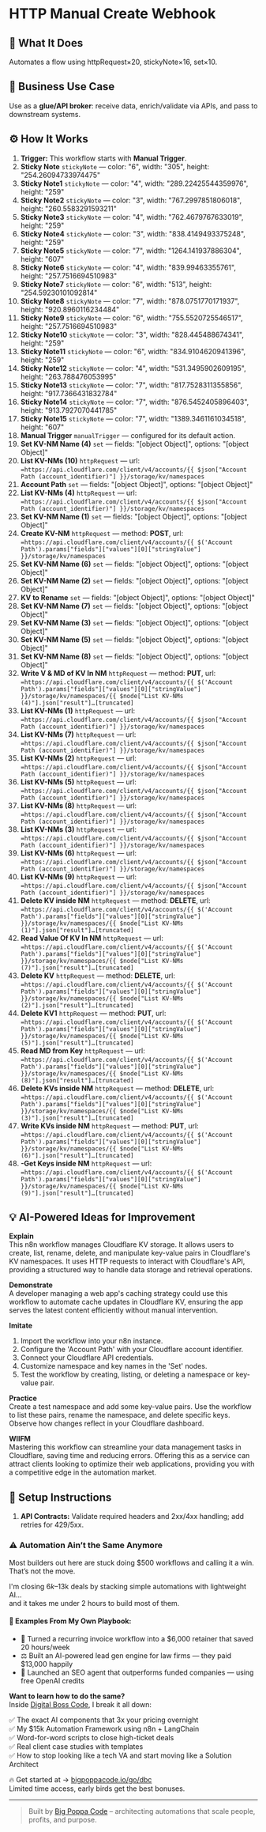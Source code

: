 # HTTP Manual Create Webhook
  ## 🚀 What It Does
  Automates a flow using httpRequest×20, stickyNote×16, set×10.
  
  ## 💼 Business Use Case
  Use as a **glue/API broker**: receive data, enrich/validate via APIs, and pass to downstream systems.
  
  ## ⚙️ How It Works
  1. **Trigger:** This workflow starts with **Manual Trigger**.
  2. **Sticky Note** `stickyNote` — color: "6", width: "305", height: "254.26094733974475"
3. **Sticky Note1** `stickyNote` — color: "4", width: "289.22425544359976", height: "259"
4. **Sticky Note2** `stickyNote` — color: "3", width: "767.2997851806018", height: "260.5583291593211"
5. **Sticky Note3** `stickyNote` — color: "4", width: "762.4679767633019", height: "259"
6. **Sticky Note4** `stickyNote` — color: "3", width: "838.4149493375248", height: "259"
7. **Sticky Note5** `stickyNote` — color: "7", width: "1264.141937886304", height: "607"
8. **Sticky Note6** `stickyNote` — color: "4", width: "839.99463355761", height: "257.7516694510983"
9. **Sticky Note7** `stickyNote` — color: "6", width: "513", height: "254.59230101092814"
10. **Sticky Note8** `stickyNote` — color: "7", width: "878.0751770171937", height: "920.8960116234484"
11. **Sticky Note9** `stickyNote` — color: "6", width: "755.5520725546517", height: "257.7516694510983"
12. **Sticky Note10** `stickyNote` — color: "3", width: "828.445488674341", height: "259"
13. **Sticky Note11** `stickyNote` — color: "6", width: "834.9104620941396", height: "259"
14. **Sticky Note12** `stickyNote` — color: "4", width: "531.3495902609195", height: "263.788476053995"
15. **Sticky Note13** `stickyNote` — color: "7", width: "817.7528311355856", height: "917.7366431832784"
16. **Sticky Note14** `stickyNote` — color: "7", width: "876.5452405896403", height: "913.7927070441785"
17. **Sticky Note15** `stickyNote` — color: "7", width: "1389.3461161034518", height: "607"
18. **Manual Trigger** `manualTrigger` — configured for its default action.
19. **Set KV-NM Name (4)** `set` — fields: "[object Object]", options: "[object Object]"
20. **List KV-NMs (10)** `httpRequest` — url: `=https://api.cloudflare.com/client/v4/accounts/{{ $json["Account Path (account_identifier)"] }}/storage/kv/namespaces`
21. **Account Path** `set` — fields: "[object Object]", options: "[object Object]"
22. **List KV-NMs (4)** `httpRequest` — url: `=https://api.cloudflare.com/client/v4/accounts/{{ $json["Account Path (account_identifier)"] }}/storage/kv/namespaces`
23. **Set KV-NM Name (1)** `set` — fields: "[object Object]", options: "[object Object]"
24. **Create KV-NM** `httpRequest` — method: **POST**, url: `=https://api.cloudflare.com/client/v4/accounts/{{ $('Account Path').params["fields"]["values"][0]["stringValue"] }}/storage/kv/namespaces`
25. **Set KV-NM Name (6)** `set` — fields: "[object Object]", options: "[object Object]"
26. **Set KV-NM Name (2)** `set` — fields: "[object Object]", options: "[object Object]"
27. **KV to Rename** `set` — fields: "[object Object]", options: "[object Object]"
28. **Set KV-NM Name (7)** `set` — fields: "[object Object]", options: "[object Object]"
29. **Set KV-NM Name (3)** `set` — fields: "[object Object]", options: "[object Object]"
30. **Set KV-NM Name (5)** `set` — fields: "[object Object]", options: "[object Object]"
31. **Set KV-NM Name (8)** `set` — fields: "[object Object]", options: "[object Object]"
32. **Write V & MD of KV In NM** `httpRequest` — method: **PUT**, url: `=https://api.cloudflare.com/client/v4/accounts/{{ $('Account Path').params["fields"]["values"][0]["stringValue"] }}/storage/kv/namespaces/{{ $node["List KV-NMs (4)"].json["result"]…[truncated]`
33. **List KV-NMs (1)** `httpRequest` — url: `=https://api.cloudflare.com/client/v4/accounts/{{ $json["Account Path (account_identifier)"] }}/storage/kv/namespaces`
34. **List KV-NMs (7)** `httpRequest` — url: `=https://api.cloudflare.com/client/v4/accounts/{{ $json["Account Path (account_identifier)"] }}/storage/kv/namespaces`
35. **List KV-NMs (2)** `httpRequest` — url: `=https://api.cloudflare.com/client/v4/accounts/{{ $json["Account Path (account_identifier)"] }}/storage/kv/namespaces`
36. **List KV-NMs (5)** `httpRequest` — url: `=https://api.cloudflare.com/client/v4/accounts/{{ $json["Account Path (account_identifier)"] }}/storage/kv/namespaces`
37. **List KV-NMs (8)** `httpRequest` — url: `=https://api.cloudflare.com/client/v4/accounts/{{ $json["Account Path (account_identifier)"] }}/storage/kv/namespaces`
38. **List KV-NMs (3)** `httpRequest` — url: `=https://api.cloudflare.com/client/v4/accounts/{{ $json["Account Path (account_identifier)"] }}/storage/kv/namespaces`
39. **List KV-NMs (6)** `httpRequest` — url: `=https://api.cloudflare.com/client/v4/accounts/{{ $json["Account Path (account_identifier)"] }}/storage/kv/namespaces`
40. **List KV-NMs (9)** `httpRequest` — url: `=https://api.cloudflare.com/client/v4/accounts/{{ $json["Account Path (account_identifier)"] }}/storage/kv/namespaces`
41. **Delete KV inside NM** `httpRequest` — method: **DELETE**, url: `=https://api.cloudflare.com/client/v4/accounts/{{ $('Account Path').params["fields"]["values"][0]["stringValue"] }}/storage/kv/namespaces/{{ $node["List KV-NMs (1)"].json["result"]…[truncated]`
42. **Read Value Of KV In NM** `httpRequest` — url: `=https://api.cloudflare.com/client/v4/accounts/{{ $('Account Path').params["fields"]["values"][0]["stringValue"] }}/storage/kv/namespaces/{{ $node["List KV-NMs (7)"].json["result"]…[truncated]`
43. **Delete KV** `httpRequest` — method: **DELETE**, url: `=https://api.cloudflare.com/client/v4/accounts/{{ $('Account Path').params["fields"]["values"][0]["stringValue"] }}/storage/kv/namespaces/{{ $node["List KV-NMs (2)"].json["result"]…[truncated]`
44. **Delete KV1** `httpRequest` — method: **PUT**, url: `=https://api.cloudflare.com/client/v4/accounts/{{ $('Account Path').params["fields"]["values"][0]["stringValue"] }}/storage/kv/namespaces/{{ $node["List KV-NMs (5)"].json["result"]…[truncated]`
45. **Read MD from Key** `httpRequest` — url: `=https://api.cloudflare.com/client/v4/accounts/{{ $('Account Path').params["fields"]["values"][0]["stringValue"] }}/storage/kv/namespaces/{{ $node["List KV-NMs (8)"].json["result"]…[truncated]`
46. **Delete KVs inside NM** `httpRequest` — method: **DELETE**, url: `=https://api.cloudflare.com/client/v4/accounts/{{ $('Account Path').params["fields"]["values"][0]["stringValue"] }}/storage/kv/namespaces/{{ $node["List KV-NMs (3)"].json["result"]…[truncated]`
47. **Write KVs inside NM** `httpRequest` — method: **PUT**, url: `=https://api.cloudflare.com/client/v4/accounts/{{ $('Account Path').params["fields"]["values"][0]["stringValue"] }}/storage/kv/namespaces/{{ $node["List KV-NMs (6)"].json["result"]…[truncated]`
48. **-Get Keys inside NM** `httpRequest` — url: `=https://api.cloudflare.com/client/v4/accounts/{{ $('Account Path').params["fields"]["values"][0]["stringValue"] }}/storage/kv/namespaces/{{ $node["List KV-NMs (9)"].json["result"]…[truncated]`
  
  ## 💡 AI-Powered Ideas for Improvement
  **Explain**  
This n8n workflow manages Cloudflare KV storage. It allows users to create, list, rename, delete, and manipulate key-value pairs in Cloudflare's KV namespaces. It uses HTTP requests to interact with Cloudflare's API, providing a structured way to handle data storage and retrieval operations.

**Demonstrate**  
A developer managing a web app's caching strategy could use this workflow to automate cache updates in Cloudflare KV, ensuring the app serves the latest content efficiently without manual intervention.

**Imitate**  
1. Import the workflow into your n8n instance.
2. Configure the 'Account Path' with your Cloudflare account identifier.
3. Connect your Cloudflare API credentials.
4. Customize namespace and key names in the 'Set' nodes.
5. Test the workflow by creating, listing, or deleting a namespace or key-value pair.

**Practice**  
Create a test namespace and add some key-value pairs. Use the workflow to list these pairs, rename the namespace, and delete specific keys. Observe how changes reflect in your Cloudflare dashboard.

**WIIFM**  
Mastering this workflow can streamline your data management tasks in Cloudflare, saving time and reducing errors. Offering this as a service can attract clients looking to optimize their web applications, providing you with a competitive edge in the automation market.
  
  ## 🔧 Setup Instructions
  1. **API Contracts:** Validate required headers and 2xx/4xx handling; add retries for 429/5xx.
  
### ⚠️ Automation Ain’t the Same Anymore

Most builders out here are stuck doing $500 workflows and calling it a win.  
That’s not the move.  

I'm closing $6k–$13k deals by stacking simple automations with lightweight AI...  
and it takes me under 2 hours to build most of them.

#### 🧠 Examples From My Own Playbook:
- 🔁 Turned a recurring invoice workflow into a $6,000 retainer that saved 20 hours/week  
- ⚖️ Built an AI-powered lead gen engine for law firms — they paid $13,000 happily  
- 🚀 Launched an SEO agent that outperforms funded companies — using free OpenAI credits  

**Want to learn how to do the same?**  
Inside [Digital Boss Code](https://bigpoppacode.io/go/dbc), I break it all down:

✅ The exact AI components that 3x your pricing overnight  
✅ My $15k Automation Framework using n8n + LangChain  
✅ Word-for-word scripts to close high-ticket deals  
✅ Real client case studies with templates  
✅ How to stop looking like a tech VA and start moving like a Solution Architect  

🔥 Get started at → [bigpoppacode.io/go/dbc](https://bigpoppacode.io/go/dbc)  
Limited time access, early birds get the best bonuses.

---
> Built by [Big Poppa Code](https://bigpoppacode.io) – architecting automations that scale people, profits, and purpose.
  